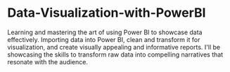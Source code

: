 # Data-Visualization-with-PowerBI
Learning and mastering the art of using Power BI to showcase data effectively. Importing data into Power BI, clean and transform it for visualization, and create visually appealing and informative reports. I'll be showcasing the skills to transform raw data into compelling narratives that resonate with the audience.
